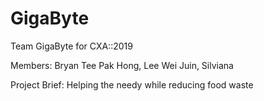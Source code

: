 # GigaByte

Team GigaByte for CXA::2019

Members: Bryan Tee Pak Hong, Lee Wei Juin, Silviana

Project Brief: Helping the needy while reducing food waste